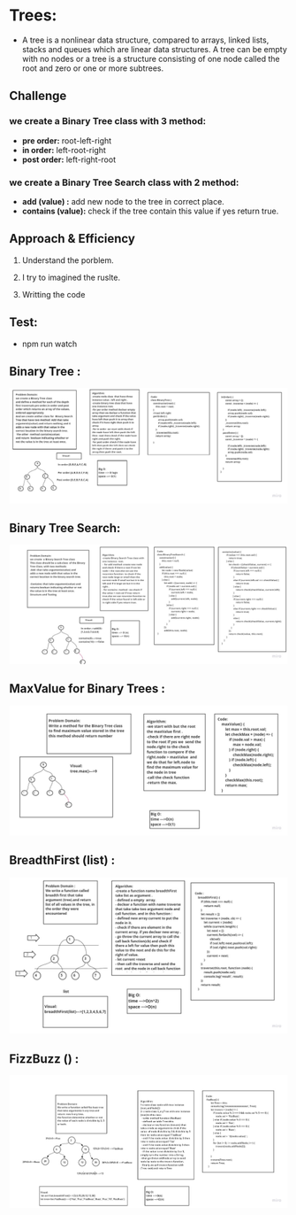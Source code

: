 # Trees:
- A tree is a nonlinear data structure, compared to arrays, linked lists, stacks and queues which are linear data structures. A tree can be empty with no nodes or a tree is a structure consisting of one node called the root and zero or one or more subtrees.

## Challenge
### we create  a Binary Tree class with 3 method:
  - **pre order:** root-left-right 
  - **in order:**  left-root-right
  - **post order:** left-right-root



### we create  a Binary Tree Search class with 2 method:
  - **add (value) :** add new node to the tree in correct place.
  - **contains (value):**  check if the tree contain this value if yes return true.






## Approach & Efficiency
  1. Understand the porblem.

  2. I try to imagined the ruslte.

  3. Writting the code

## Test:
 - npm run watch




 ## Binary Tree :


  ![list](Bt.jpg) 





 ## Binary Tree Search:



 


  ![list](BTS.jpg)






## MaxValue for Binary Trees :

![max](max.jpg)




## BreadthFirst (list) : 

![m](bf.jpg)



## FizzBuzz () :

![m](fizzBuzz.jpg)